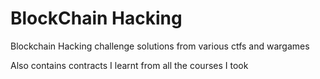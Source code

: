 # BlockChain Hacking

Blockchain Hacking challenge solutions from various ctfs and wargames

Also contains contracts I learnt from all the courses I took   
 
 
  
  
 
  
  
   
  
   
    
 
 
 
